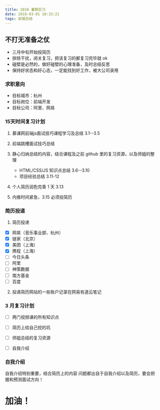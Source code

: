 ```yaml
---
title: 2018 暑期实习
date: 2018-03-01 18:33:21
tags: 前端总结
---
```


## 不打无准备之仗

- 三月中旬开始投简历
- 排除干扰，闭关复习，把该复习的都复习完毕就 ok
- 碰壁是必然的，做好碰壁的心理准备，及时总结反思
- 保持好状态和好心态，一定能找到好工作，被大公司录用

### 求职意向

- 目标城市：杭州
- 目标岗位：前端开发
- 目标公司：阿里、网易

### 15天时间复习计划

1. 慕课网前端js面试技巧课程学习及总结  3.1--3.5

2. 前端跳槽面试技巧总结   

3. 静心归纳总结的内容，结合课程及之前 github 里的复习资源，以及师姐的整理
    - HTML/CSS/JS 知识点总结  3.6--3.10
    - 项目经验总结  3.11-12

4. 个人简历润色完善 1 天    3.13

5. 内推时间紧急，3.15 必须投简历

### 简历投递

1. 简历投递
  - [x] 网易（音乐事业部、杭州）
  - [x] 链家（北京）
  - [x] 美团（上海）
  - [x] 携程（上海）
  - [ ] 今日头条
  - [ ] 阿里
  - [ ] 神策数据
  - [ ] 南方基金
  - [ ] 百度

2. 投递简历网站的一些账户记录在网易有道云笔记

### 3 月复习计划

- [ ] 两门视频课的所有知识点

- [ ] 简历上给自己挖的坑

- [ ] 师姐总结的复习资源

- [ ] 自我介绍

### 自我介绍

自我介绍特别重要，结合简历上的内容
问题都出自于自我介绍以及简历，要会把握和预测面试方向！



#  加油！

